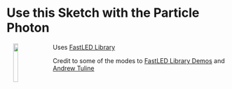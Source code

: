 # Use this Sketch with the Particle Photon
<img align="left" src="https://github.com/sparcules/Spark_Pixels/blob/master/Pics/particle_photon.png" width="15%" height="15%" hspace="15" style="float: left">

Uses [FastLED Library](https://github.com/FastLED/FastLED)

Credit to some of the modes to [FastLED Library Demos](https://github.com/FastLED/FastLED/tree/master/examples) and [Andrew Tuline](https://github.com/atuline/FastLED-Demos)

